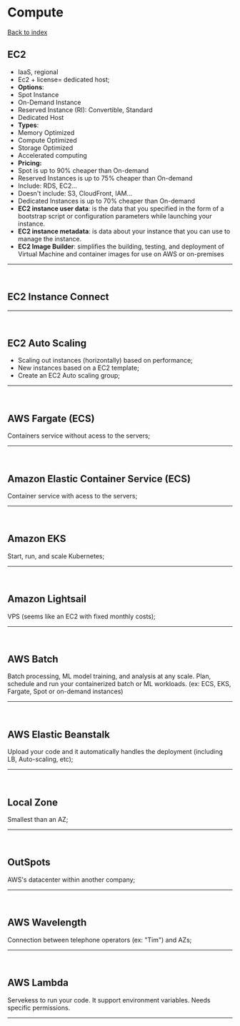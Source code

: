# Compute

[Back to index](Index.md)

## EC2

- IaaS, regional
- Ec2 + license= dedicated host;
- **Options**:
- Spot Instance
- On-Demand Instance
- Reserved Instance (RI): Convertible, Standard
- Dedicated Host
- **Types**:
- Memory Optimized
- Compute Optimized
- Storage Optimized
- Accelerated computing
- **Pricing:**
- Spot is up to 90% cheaper than On-demand
- Reserved Instances is up to 75% cheaper than On-demand
- Include: RDS, EC2...
- Doesn't include: S3, CloudFront, IAM...
- Dedicated Instances is up to 70% cheaper than On-demand
- **EC2 instance user data**: is the data that you specified in the form of a bootstrap script or configuration parameters while launching your instance.
- **EC2 instance metadata**: is data about your instance that you can use to manage the instance.
- **EC2 Image Builder**: simplifies the building, testing, and deployment of Virtual Machine and container images for use on AWS or on-premises

---

</br>

## EC2 Instance Connect

---

</br>

## EC2 Auto Scaling

- Scaling out instances (horizontally) based on performance;
- New instances based on a EC2 template;
- Create an EC2 Auto scaling group;

---

</br>

## AWS Fargate (ECS)

Containers service without acess to the servers;

---

</br>

## Amazon Elastic Container Service (ECS)

Container service with acess to the servers;

---

</br>

## Amazon EKS

Start, run, and scale Kubernetes;

---

</br>

## Amazon Lightsail

VPS (seems like an EC2 with fixed monthly costs);

---

</br>

## AWS Batch

Batch processing, ML model training, and analysis at any scale. Plan, schedule and run your containerized batch or ML workloads. (ex: ECS, EKS, Fargate, Spot or on-demand instances)

---

</br>

## AWS Elastic Beanstalk

Upload your code and it automatically handles the deployment (including LB, Auto-scaling, etc);

---

</br>

## Local Zone

Smallest than an AZ;

---

</br>

## OutSpots

AWS's datacenter within another company;

---

</br>

## AWS Wavelength

Connection between telephone operators (ex: "Tim") and AZs;

---

</br>

## AWS Lambda

Servekess to run your code. It support environment variables. Needs specific permissions.

---

</br>
